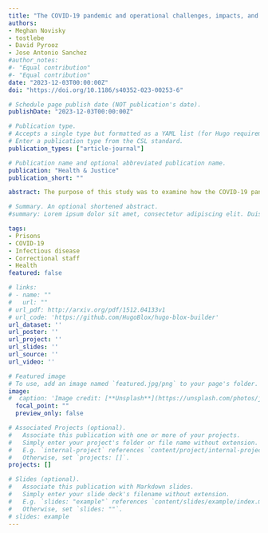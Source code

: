 ```yaml
---
title: "The COVID-19 pandemic and operational challenges, impacts, and lessons learned: A multi-methods study of U.S. prison systems"
authors:
- Meghan Novisky
- tostlebe
- David Pyrooz
- Jose Antonio Sanchez
#author_notes:
#- "Equal contribution"
#- "Equal contribution"
date: "2023-12-03T00:00:00Z"
doi: "https://doi.org/10.1186/s40352-023-00253-6"

# Schedule page publish date (NOT publication's date).
publishDate: "2023-12-03T00:00:00Z"

# Publication type.
# Accepts a single type but formatted as a YAML list (for Hugo requirements).
# Enter a publication type from the CSL standard.
publication_types: ["article-journal"]

# Publication name and optional abbreviated publication name.
publication: "Health & Justice"
publication_short: ""

abstract: The purpose of this study was to examine how the COVID-19 pandemic changed U.S. prison operations and influenced the daily work of prison staff. In collaboration with the National Institute of Corrections, we administered a survey to 31 state correctional agencies in April 2021 and conducted five focus groups with 62 correctional staff. Using a framework of bounded rationality, we find that daily operations were strained, particularly in the areas of staffing, implementing public health policy efforts, and sustaining correctional programming. While prison systems and staff were under-prepared to respond to the pandemic, they attempted to address complex problems with the limited resources they had. Results underscore a need in corrections for prioritizing further developments and reviews of collaborative policies and practices for managing crisis situations. Seeking avenues for leveraging technological innovations to improve operations and facilitate enhanced communication are especially warranted. Finally, meaningful reductions in the prison population, changes in physical infrastructure, and expansions of hiring and retention initiatives are critical for positioning prisons to manage future emergencies.

# Summary. An optional shortened abstract.
#summary: Lorem ipsum dolor sit amet, consectetur adipiscing elit. Duis posuere tellus ac convallis placerat. Proin tincidunt magna sed ex sollicitudin condimentum.

tags:
- Prisons
- COVID-19
- Infectious disease
- Correctional staff
- Health
featured: false

# links:
# - name: ""
#   url: ""
# url_pdf: http://arxiv.org/pdf/1512.04133v1
# url_code: 'https://github.com/HugoBlox/hugo-blox-builder'
url_dataset: ''
url_poster: ''
url_project: ''
url_slides: ''
url_source: ''
url_video: ''

# Featured image
# To use, add an image named `featured.jpg/png` to your page's folder. 
image:
#  caption: 'Image credit: [**Unsplash**](https://unsplash.com/photos/jdD8gXaTZsc)'
  focal_point: ""
  preview_only: false

# Associated Projects (optional).
#   Associate this publication with one or more of your projects.
#   Simply enter your project's folder or file name without extension.
#   E.g. `internal-project` references `content/project/internal-project/index.md`.
#   Otherwise, set `projects: []`.
projects: []

# Slides (optional).
#   Associate this publication with Markdown slides.
#   Simply enter your slide deck's filename without extension.
#   E.g. `slides: "example"` references `content/slides/example/index.md`.
#   Otherwise, set `slides: ""`.
# slides: example
---
```

